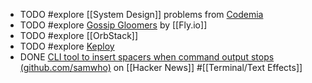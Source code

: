- TODO #explore [[System Design]] problems from [Codemia](https://codemia.io/)
- TODO #explore [Gossip Gloomers](https://fly.io/dist-sys/) by [[Fly.io]]
- TODO #explore [[OrbStack]]
- TODO #explore [Keploy](https://keploy.io/)
- DONE [CLI tool to insert spacers when command output stops (github.com/samwho)](https://news.ycombinator.com/item?id=42479040) on [[Hacker News]] #[[Terminal/Text Effects]]